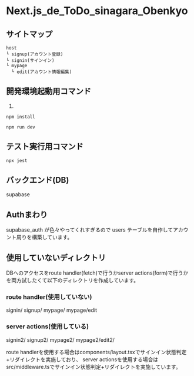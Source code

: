# Next.js_de_ToDo_sinagara_Obenkyo

## サイトマップ

```
host
└ signup(アカウント登録)
└ signin(サインイン)
└ mypage
  └ edit(アカウント情報編集)
```

## 開発環境起動用コマンド

1.

```
npm install
```

```
npm run dev
```

## テスト実行用コマンド

```
npx jest
```

## バックエンド(DB)

supabase

## Authまわり
supabase_auth が色々やってくれすぎるので users テーブルを自作してアカウント周りを構築しています。

## 使用していないディレクトリ
DBへのアクセスをroute handler(fetch)で行うかserver actions(form)で行うかを両方試したくて以下のディレクトリを作成しています。
### route handler(使用していない)
signin/
signup/
mypage/
mypage/edit

### server actions(使用している)
signin2/
signup2/
mypage2/
mypage2/edit2/

route handlerを使用する場合はcomponents/layout.tsxでサインイン状態判定+リダイレクトを実施しており、
server actionsを使用する場合はsrc/middleware.tsでサインイン状態判定+リダイレクトを実施しています。
